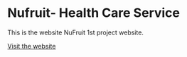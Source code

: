 # Nufruit- Health Care Service
This is the website NuFruit 1st project website.

[Visit the website](https://rabbani978.github.io/HTML-Css-1st-project/)

